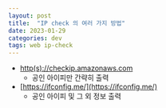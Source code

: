 ```yaml
---
layout: post
title:  "IP check 의 여러 가지 방법"
date: 2023-01-29
categories: dev
tags: web ip-check
---
```


- [http(s)://checkip.amazonaws.com](https://checkip.amazonaws.com)
  - 공인 아이피만 간략히 출력
- [https://ifconfig.me/](https://ifconfig.me/)
  - 공인 아이피 및 그 외 정보 출력